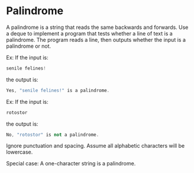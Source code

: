 # Palindrome

A palindrome is a string that reads the same backwards and forwards. Use a deque to implement a program that tests whether a line of text is a palindrome. The program reads a line, then outputs whether the input is a palindrome or not.

Ex: If the input is:

```cpp
senile felines!
```

the output is:

```cpp
Yes, "senile felines!" is a palindrome.
```

Ex: If the input is:

```cpp
rotostor
```

the output is:

```cpp
No, "rotostor" is not a palindrome.
```

Ignore punctuation and spacing. Assume all alphabetic characters will be lowercase.

Special case: A one-character string is a palindrome.

